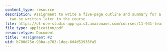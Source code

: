 ```yaml
---
content_type: resource
description: Assignment to write a five-page outline and summary for a research paper
  two be written later in the course.
file: https://ol-ocw-studio-app-qa.s3.amazonaws.com/courses/11-941-learning-by-comparison-first-world-third-world-cities-fall-2008/b700d75e93bae7031dee6d4d53935fa5_MIT11_941f08_assn02.pdf
file_type: application/pdf
resourcetype: Document
title: 'Assignment #2'
uid: b700d75e-93ba-e703-1dee-6d4d53935fa5
---
```


